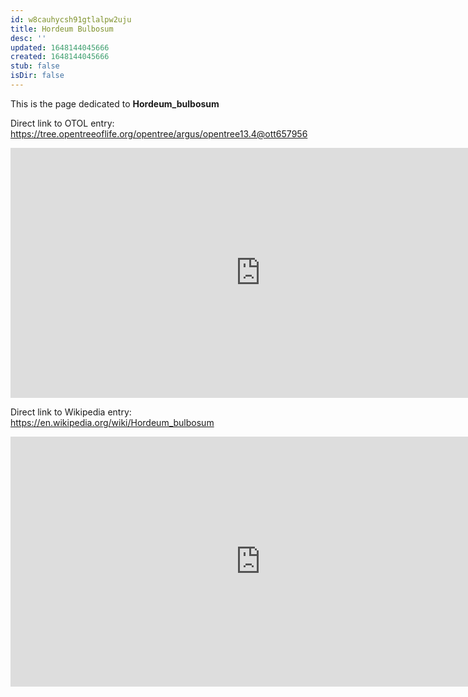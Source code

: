 ```yaml
---
id: w8cauhycsh91gtlalpw2uju
title: Hordeum Bulbosum
desc: ''
updated: 1648144045666
created: 1648144045666
stub: false
isDir: false
---
```

This is the page dedicated to **Hordeum_bulbosum**


Direct link to OTOL entry: https://tree.opentreeoflife.org/opentree/argus/opentree13.4@ott657956



<html>
    <body>
    <iframe src="https://tree.opentreeoflife.org/opentree/argus/opentree13.4@ott657956"
    width="800" height="400" frameborder="0" allowfullscreen> </iframe>
    </body>
</html>
    


Direct link to Wikipedia entry: https://en.wikipedia.org/wiki/Hordeum_bulbosum



<html>
    <body>
    <iframe src="https://en.wikipedia.org/wiki/Hordeum_bulbosum"
    width="800" height="400" frameborder="0" allowfullscreen> </iframe>
    </body>
</html>
    
